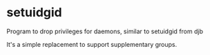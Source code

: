 # setuidgid
Program to drop privileges for daemons, similar to setuidgid from djb 

It's a simple replacement to support supplementary groups.
